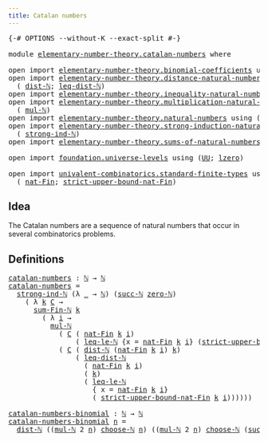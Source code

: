 ```yaml
---
title: Catalan numbers
---
```


<pre class="Agda"><a id="41" class="Symbol">{-#</a> <a id="45" class="Keyword">OPTIONS</a> <a id="53" class="Pragma">--without-K</a> <a id="65" class="Pragma">--exact-split</a> <a id="79" class="Symbol">#-}</a>

<a id="84" class="Keyword">module</a> <a id="91" href="elementary-number-theory.catalan-numbers.html" class="Module">elementary-number-theory.catalan-numbers</a> <a id="132" class="Keyword">where</a>

<a id="139" class="Keyword">open</a> <a id="144" class="Keyword">import</a> <a id="151" href="elementary-number-theory.binomial-coefficients.html" class="Module">elementary-number-theory.binomial-coefficients</a> <a id="198" class="Keyword">using</a> <a id="204" class="Symbol">(</a><a id="205" href="elementary-number-theory.binomial-coefficients.html#330" class="Function Operator">_choose-ℕ_</a><a id="215" class="Symbol">)</a>
<a id="217" class="Keyword">open</a> <a id="222" class="Keyword">import</a> <a id="229" href="elementary-number-theory.distance-natural-numbers.html" class="Module">elementary-number-theory.distance-natural-numbers</a> <a id="279" class="Keyword">using</a>
  <a id="287" class="Symbol">(</a> <a id="289" href="elementary-number-theory.distance-natural-numbers.html#1255" class="Function">dist-ℕ</a><a id="295" class="Symbol">;</a> <a id="297" href="elementary-number-theory.distance-natural-numbers.html#6955" class="Function">leq-dist-ℕ</a><a id="307" class="Symbol">)</a>
<a id="309" class="Keyword">open</a> <a id="314" class="Keyword">import</a> <a id="321" href="elementary-number-theory.inequality-natural-numbers.html" class="Module">elementary-number-theory.inequality-natural-numbers</a> <a id="373" class="Keyword">using</a> <a id="379" class="Symbol">(</a><a id="380" href="elementary-number-theory.inequality-natural-numbers.html#13281" class="Function">leq-le-ℕ</a><a id="388" class="Symbol">)</a>
<a id="390" class="Keyword">open</a> <a id="395" class="Keyword">import</a> <a id="402" href="elementary-number-theory.multiplication-natural-numbers.html" class="Module">elementary-number-theory.multiplication-natural-numbers</a> <a id="458" class="Keyword">using</a>
  <a id="466" class="Symbol">(</a> <a id="468" href="elementary-number-theory.multiplication-natural-numbers.html#1286" class="Function">mul-ℕ</a><a id="473" class="Symbol">)</a>
<a id="475" class="Keyword">open</a> <a id="480" class="Keyword">import</a> <a id="487" href="elementary-number-theory.natural-numbers.html" class="Module">elementary-number-theory.natural-numbers</a> <a id="528" class="Keyword">using</a> <a id="534" class="Symbol">(</a><a id="535" href="elementary-number-theory.natural-numbers.html#1548" class="Datatype">ℕ</a><a id="536" class="Symbol">;</a> <a id="538" href="elementary-number-theory.natural-numbers.html#1569" class="InductiveConstructor">zero-ℕ</a><a id="544" class="Symbol">;</a> <a id="546" href="elementary-number-theory.natural-numbers.html#1582" class="InductiveConstructor">succ-ℕ</a><a id="552" class="Symbol">)</a>
<a id="554" class="Keyword">open</a> <a id="559" class="Keyword">import</a> <a id="566" href="elementary-number-theory.strong-induction-natural-numbers.html" class="Module">elementary-number-theory.strong-induction-natural-numbers</a> <a id="624" class="Keyword">using</a>
  <a id="632" class="Symbol">(</a> <a id="634" href="elementary-number-theory.strong-induction-natural-numbers.html#4865" class="Function">strong-ind-ℕ</a><a id="646" class="Symbol">)</a>
<a id="648" class="Keyword">open</a> <a id="653" class="Keyword">import</a> <a id="660" href="elementary-number-theory.sums-of-natural-numbers.html" class="Module">elementary-number-theory.sums-of-natural-numbers</a> <a id="709" class="Keyword">using</a> <a id="715" class="Symbol">(</a><a id="716" href="elementary-number-theory.sums-of-natural-numbers.html#1432" class="Function">sum-Fin-ℕ</a><a id="725" class="Symbol">)</a>

<a id="728" class="Keyword">open</a> <a id="733" class="Keyword">import</a> <a id="740" href="foundation.universe-levels.html" class="Module">foundation.universe-levels</a> <a id="767" class="Keyword">using</a> <a id="773" class="Symbol">(</a><a id="774" href="foundation-core.universe-levels.html#235" class="Primitive">UU</a><a id="776" class="Symbol">;</a> <a id="778" href="Agda.Primitive.html#764" class="Primitive">lzero</a><a id="783" class="Symbol">)</a>

<a id="786" class="Keyword">open</a> <a id="791" class="Keyword">import</a> <a id="798" href="univalent-combinatorics.standard-finite-types.html" class="Module">univalent-combinatorics.standard-finite-types</a> <a id="844" class="Keyword">using</a>
  <a id="852" class="Symbol">(</a> <a id="854" href="univalent-combinatorics.standard-finite-types.html#5339" class="Function">nat-Fin</a><a id="861" class="Symbol">;</a> <a id="863" href="univalent-combinatorics.standard-finite-types.html#5442" class="Function">strict-upper-bound-nat-Fin</a><a id="889" class="Symbol">)</a>
</pre>
## Idea

The Catalan numbers are a sequence of natural numbers that occur in several combinatorics problems.

## Definitions

<pre class="Agda"><a id="catalan-numbers"></a><a id="1030" href="elementary-number-theory.catalan-numbers.html#1030" class="Function">catalan-numbers</a> <a id="1046" class="Symbol">:</a> <a id="1048" href="elementary-number-theory.natural-numbers.html#1548" class="Datatype">ℕ</a> <a id="1050" class="Symbol">→</a> <a id="1052" href="elementary-number-theory.natural-numbers.html#1548" class="Datatype">ℕ</a>
<a id="1054" href="elementary-number-theory.catalan-numbers.html#1030" class="Function">catalan-numbers</a> <a id="1070" class="Symbol">=</a>
  <a id="1074" href="elementary-number-theory.strong-induction-natural-numbers.html#4865" class="Function">strong-ind-ℕ</a> <a id="1087" class="Symbol">(λ</a> <a id="1090" href="elementary-number-theory.catalan-numbers.html#1090" class="Bound">_</a> <a id="1092" class="Symbol">→</a> <a id="1094" href="elementary-number-theory.natural-numbers.html#1548" class="Datatype">ℕ</a><a id="1095" class="Symbol">)</a> <a id="1097" class="Symbol">(</a><a id="1098" href="elementary-number-theory.natural-numbers.html#1582" class="InductiveConstructor">succ-ℕ</a> <a id="1105" href="elementary-number-theory.natural-numbers.html#1569" class="InductiveConstructor">zero-ℕ</a><a id="1111" class="Symbol">)</a>
    <a id="1117" class="Symbol">(</a> <a id="1119" class="Symbol">λ</a> <a id="1121" href="elementary-number-theory.catalan-numbers.html#1121" class="Bound">k</a> <a id="1123" href="elementary-number-theory.catalan-numbers.html#1123" class="Bound">C</a> <a id="1125" class="Symbol">→</a>
      <a id="1133" href="elementary-number-theory.sums-of-natural-numbers.html#1432" class="Function">sum-Fin-ℕ</a> <a id="1143" href="elementary-number-theory.catalan-numbers.html#1121" class="Bound">k</a>
        <a id="1153" class="Symbol">(</a> <a id="1155" class="Symbol">λ</a> <a id="1157" href="elementary-number-theory.catalan-numbers.html#1157" class="Bound">i</a> <a id="1159" class="Symbol">→</a>
          <a id="1171" href="elementary-number-theory.multiplication-natural-numbers.html#1286" class="Function">mul-ℕ</a>
            <a id="1189" class="Symbol">(</a> <a id="1191" href="elementary-number-theory.catalan-numbers.html#1123" class="Bound">C</a> <a id="1193" class="Symbol">(</a> <a id="1195" href="univalent-combinatorics.standard-finite-types.html#5339" class="Function">nat-Fin</a> <a id="1203" href="elementary-number-theory.catalan-numbers.html#1121" class="Bound">k</a> <a id="1205" href="elementary-number-theory.catalan-numbers.html#1157" class="Bound">i</a><a id="1206" class="Symbol">)</a>
                <a id="1224" class="Symbol">(</a> <a id="1226" href="elementary-number-theory.inequality-natural-numbers.html#13281" class="Function">leq-le-ℕ</a> <a id="1235" class="Symbol">{</a><a id="1236" class="Argument">x</a> <a id="1238" class="Symbol">=</a> <a id="1240" href="univalent-combinatorics.standard-finite-types.html#5339" class="Function">nat-Fin</a> <a id="1248" href="elementary-number-theory.catalan-numbers.html#1121" class="Bound">k</a> <a id="1250" href="elementary-number-theory.catalan-numbers.html#1157" class="Bound">i</a><a id="1251" class="Symbol">}</a> <a id="1253" class="Symbol">(</a><a id="1254" href="univalent-combinatorics.standard-finite-types.html#5442" class="Function">strict-upper-bound-nat-Fin</a> <a id="1281" href="elementary-number-theory.catalan-numbers.html#1121" class="Bound">k</a> <a id="1283" href="elementary-number-theory.catalan-numbers.html#1157" class="Bound">i</a><a id="1284" class="Symbol">)))</a>
            <a id="1300" class="Symbol">(</a> <a id="1302" href="elementary-number-theory.catalan-numbers.html#1123" class="Bound">C</a> <a id="1304" class="Symbol">(</a> <a id="1306" href="elementary-number-theory.distance-natural-numbers.html#1255" class="Function">dist-ℕ</a> <a id="1313" class="Symbol">(</a><a id="1314" href="univalent-combinatorics.standard-finite-types.html#5339" class="Function">nat-Fin</a> <a id="1322" href="elementary-number-theory.catalan-numbers.html#1121" class="Bound">k</a> <a id="1324" href="elementary-number-theory.catalan-numbers.html#1157" class="Bound">i</a><a id="1325" class="Symbol">)</a> <a id="1327" href="elementary-number-theory.catalan-numbers.html#1121" class="Bound">k</a><a id="1328" class="Symbol">)</a>
                <a id="1346" class="Symbol">(</a> <a id="1348" href="elementary-number-theory.distance-natural-numbers.html#6955" class="Function">leq-dist-ℕ</a>
                  <a id="1377" class="Symbol">(</a> <a id="1379" href="univalent-combinatorics.standard-finite-types.html#5339" class="Function">nat-Fin</a> <a id="1387" href="elementary-number-theory.catalan-numbers.html#1121" class="Bound">k</a> <a id="1389" href="elementary-number-theory.catalan-numbers.html#1157" class="Bound">i</a><a id="1390" class="Symbol">)</a>
                  <a id="1410" class="Symbol">(</a> <a id="1412" href="elementary-number-theory.catalan-numbers.html#1121" class="Bound">k</a><a id="1413" class="Symbol">)</a>
                  <a id="1433" class="Symbol">(</a> <a id="1435" href="elementary-number-theory.inequality-natural-numbers.html#13281" class="Function">leq-le-ℕ</a>
                    <a id="1464" class="Symbol">{</a> <a id="1466" class="Argument">x</a> <a id="1468" class="Symbol">=</a> <a id="1470" href="univalent-combinatorics.standard-finite-types.html#5339" class="Function">nat-Fin</a> <a id="1478" href="elementary-number-theory.catalan-numbers.html#1121" class="Bound">k</a> <a id="1480" href="elementary-number-theory.catalan-numbers.html#1157" class="Bound">i</a><a id="1481" class="Symbol">}</a>
                    <a id="1503" class="Symbol">(</a> <a id="1505" href="univalent-combinatorics.standard-finite-types.html#5442" class="Function">strict-upper-bound-nat-Fin</a> <a id="1532" href="elementary-number-theory.catalan-numbers.html#1121" class="Bound">k</a> <a id="1534" href="elementary-number-theory.catalan-numbers.html#1157" class="Bound">i</a><a id="1535" class="Symbol">))))))</a>

<a id="catalan-numbers-binomial"></a><a id="1543" href="elementary-number-theory.catalan-numbers.html#1543" class="Function">catalan-numbers-binomial</a> <a id="1568" class="Symbol">:</a> <a id="1570" href="elementary-number-theory.natural-numbers.html#1548" class="Datatype">ℕ</a> <a id="1572" class="Symbol">→</a> <a id="1574" href="elementary-number-theory.natural-numbers.html#1548" class="Datatype">ℕ</a>
<a id="1576" href="elementary-number-theory.catalan-numbers.html#1543" class="Function">catalan-numbers-binomial</a> <a id="1601" href="elementary-number-theory.catalan-numbers.html#1601" class="Bound">n</a> <a id="1603" class="Symbol">=</a>
  <a id="1607" href="elementary-number-theory.distance-natural-numbers.html#1255" class="Function">dist-ℕ</a> <a id="1614" class="Symbol">((</a><a id="1616" href="elementary-number-theory.multiplication-natural-numbers.html#1286" class="Function">mul-ℕ</a> <a id="1622" class="Number">2</a> <a id="1624" href="elementary-number-theory.catalan-numbers.html#1601" class="Bound">n</a><a id="1625" class="Symbol">)</a> <a id="1627" href="elementary-number-theory.binomial-coefficients.html#330" class="Function Operator">choose-ℕ</a> <a id="1636" href="elementary-number-theory.catalan-numbers.html#1601" class="Bound">n</a><a id="1637" class="Symbol">)</a> <a id="1639" class="Symbol">((</a><a id="1641" href="elementary-number-theory.multiplication-natural-numbers.html#1286" class="Function">mul-ℕ</a> <a id="1647" class="Number">2</a> <a id="1649" href="elementary-number-theory.catalan-numbers.html#1601" class="Bound">n</a><a id="1650" class="Symbol">)</a> <a id="1652" href="elementary-number-theory.binomial-coefficients.html#330" class="Function Operator">choose-ℕ</a> <a id="1661" class="Symbol">(</a><a id="1662" href="elementary-number-theory.natural-numbers.html#1582" class="InductiveConstructor">succ-ℕ</a> <a id="1669" href="elementary-number-theory.catalan-numbers.html#1601" class="Bound">n</a><a id="1670" class="Symbol">))</a>
</pre>